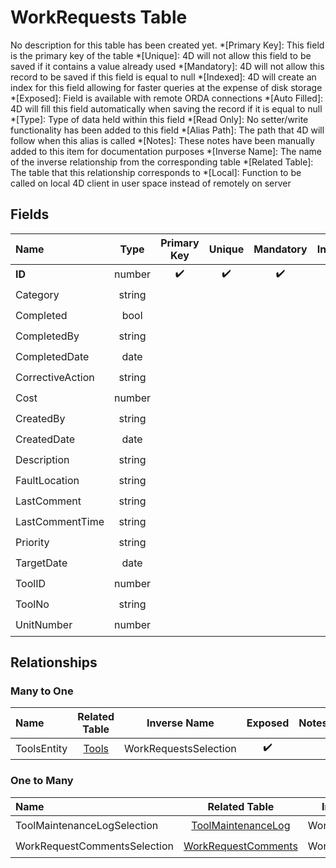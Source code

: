 ﻿# WorkRequests Table
No description for this table has been created yet.
*[Primary Key]: This field is the primary key of the table
*[Unique]: 4D will not allow this field to be saved if it contains a value already used
*[Mandatory]: 4D will not allow this record to be saved if this field is equal to null
*[Indexed]: 4D will create an index for this field allowing for faster queries at the expense of disk storage
*[Exposed]: Field is available with remote ORDA connections
*[Auto Filled]: 4D will fill this field automatically when saving the record if it is equal to null
*[Type]: Type of data held within this field
*[Read Only]: No setter/write functionality has been added to this field
*[Alias Path]: The path that 4D will follow when this alias is called
*[Notes]: These notes have been manually added to this item for documentation purposes
*[Inverse Name]: The name of the inverse relationship from the corresponding table
*[Related Table]: The table that this relationship corresponds to
*[Local]: Function to be called on local 4D client in user space instead of remotely on server
## Fields

|Name|Type|Primary Key|Unique|Mandatory|Indexed|Exposed|Auto Filled|Notes|
|:---|:---:|:---:|:---:|:---:|:---:|:---:|:---:|:---:|
|**ID**|number|✔️|✔️|✔️|✔️|✔️|✔️||
|Category|string||||✔️|✔️|||
|Completed|bool||||✔️|✔️|||
|CompletedBy|string|||||✔️|||
|CompletedDate|date|||||✔️|||
|CorrectiveAction|string|||||✔️|||
|Cost|number|||||✔️|||
|CreatedBy|string|||||✔️|||
|CreatedDate|date|||||✔️|||
|Description|string|||||✔️|||
|FaultLocation|string|||||✔️|||
|LastComment|string|||||✔️|||
|LastCommentTime|string|||||✔️|||
|Priority|string|||||✔️|||
|TargetDate|date|||||✔️|||
|ToolID|number|||||✔️|||
|ToolNo|string||||✔️|✔️|||
|UnitNumber|number|||||✔️|||
## Relationships
### Many to One

|Name|Related Table|Inverse Name|Exposed|Notes|
|:---|:---:|:---:|:---:|:---:|
|ToolsEntity|[Tools](Tools.md)|WorkRequestsSelection|✔️||
### One to Many

|Name|Related Table|Inverse Name|Exposed|Notes|
|:---|:---:|:---:|:---:|:---:|
|ToolMaintenanceLogSelection|[ToolMaintenanceLog](ToolMaintenanceLog.md)|WorkRequestsEntity|✔️||
|WorkRequestCommentsSelection|[WorkRequestComments](WorkRequestComments.md)|WorkRequestsEntity|✔️||